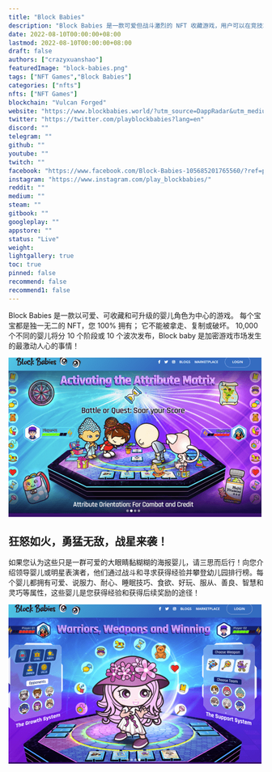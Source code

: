 ```yaml
---
title: "Block Babies"
description: "Block Babies 是一款可爱但战斗激烈的 NFT 收藏游戏，用户可以在竞技场中与他们的 NFT 婴儿和物品对战"
date: 2022-08-10T00:00:00+08:00
lastmod: 2022-08-10T00:00:00+08:00
draft: false
authors: ["crazyxuanshao"]
featuredImage: "block-babies.png"
tags: ["NFT Games","Block Babies"]
categories: ["nfts"]
nfts: ["NFT Games"]
blockchain: "Vulcan Forged"
website: "https://www.blockbabies.world/?utm_source=DappRadar&utm_medium=deeplink&utm_campaign=visit-website"
twitter: "https://twitter.com/playblockbabies?lang=en"
discord: ""
telegram: ""
github: ""
youtube: ""
twitch: ""
facebook: "https://www.facebook.com/Block-Babies-105685201765560/?ref=pages_you_manage"
instagram: "https://www.instagram.com/play_blockbabies/"
reddit: ""
medium: ""
steam: ""
gitbook: ""
googleplay: ""
appstore: ""
status: "Live"
weight: 
lightgallery: true
toc: true
pinned: false
recommend: false
recommend1: false
---
```

<p>Block Babies 是一款以可爱、可收藏和可升级的婴儿角色为中心的游戏。 每个宝宝都是独一无二的 NFT，您 100% 拥有； 它不能被拿走、复制或破坏。 10,000 个不同的婴儿将分 10 个阶段或 10 个波次发布，Block baby 是加密游戏市场发生的最激动人心的事情！</p>

![dsian](dsian.png)

##  狂怒如火，勇猛无敌，战星来袭！

如果您认为这些只是一群可爱的大眼睛黏糊糊的海报婴儿，请三思而后行！向您介绍领导婴儿或明星表演者，他们通过战斗和寻求获得经验并攀登幼儿园排行榜。每个婴儿都拥有可爱、说服力、耐心、睡眠技巧、食欲、好玩、服从、善良、智慧和灵巧等属性，这些婴儿是您获得经验和获得后续奖励的途径！

![diasn](diasn.png)